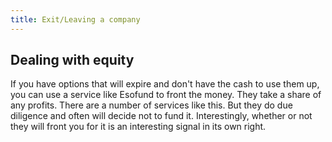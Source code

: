 ```yaml
---
title: Exit/Leaving a company
---
```


## Dealing with equity

If you have options that will expire and don't have the cash to use them up, you can use a service like Esofund to front the money. They take a share of any profits. There are a number of services like this. But they do due diligence and often will decide not to fund it. Interestingly, whether or not they will front you for it is an interesting signal in its own right.


          